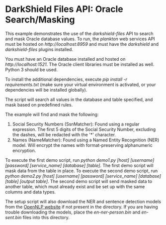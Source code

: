 # DarkShield Files API: Oracle Search/Masking

This example demonstrates the use of the *darkshield-files* API to search and mask Oracle database values. To run, the *plankton* web services API must be hosted on 
*http://localhost:8959* and must have the *darkshield* and *darkshield-files* plugins 
installed.

You must have an Oracle database installed and hosted on *http://localhost:1521*. The Oracle client libraries must be 
installed as well. Python 3 should be used.

To install the additional dependencies, execute *pip install -r requirements.txt* 
(make sure your virtual environment is activated, or your dependencies will 
be installed globally).

The script will search all values in the database and table specified, and mask based on predefined rules.

The example will find and mask the following:

1. Social Security Numbers (SsnMatcher): Found using a regular expression. The first 5 digits of the Social Security Number,
excluding the dashes, will be redacted with the '*' character.
2. Names (NameMatcher): Found using a Named Entity Recognition (NER) model. Will encrypt the names with 
format-preserving alphanumeric encryption.

To execute the first demo script, run *python demo1.py [host] [username] [password] [service_name] [database] [table]*.
The first demo script will mask data from the table in place.
To execute the second demo script, run *python demo2.py [host] [username] [password] [service_name] [database] [table] [output table]*. 
The second demo script will send masked data to another table, which must already exist and be set up with the same columns and data types.


The setup script will also download the NER and sentence detection models from the
[OpenNLP website](http://opennlp.sourceforge.net/models-1.5/) if not present in the
directory. If you are having trouble downloading the models, place the *en-ner-person.bin*
and *en-sent.bin* files into this directory.